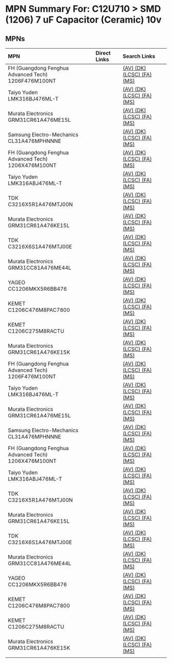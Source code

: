 



# MPN Summary For: C12U710 > SMD (1206) 7 uF Capacitor (Ceramic) 10v

## MPNs
  

|MPN|Direct Links|Search Links|
| :--- | :--- | :--- |
|FH (Guangdong Fenghua Advanced Tech)<br>1206F476M100NT||[(AV) ](https://www.avnet.com/shop/us/search/1206F476M100NT)[(DK) ](https://www.digikey.co.uk/en/products/result?s=1206F476M100NT)[(LCSC) ](https://www.lcsc.com/search?q=1206F476M100NT)[(FA) ](https://uk.farnell.com/search?st=1206F476M100NT)[(MS) ](https://www.mouser.com/c/?q=1206F476M100NT)|
|Taiyo Yuden<br>LMK316BJ476ML-T||[(AV) ](https://www.avnet.com/shop/us/search/LMK316BJ476ML-T)[(DK) ](https://www.digikey.co.uk/en/products/result?s=LMK316BJ476ML-T)[(LCSC) ](https://www.lcsc.com/search?q=LMK316BJ476ML-T)[(FA) ](https://uk.farnell.com/search?st=LMK316BJ476ML-T)[(MS) ](https://www.mouser.com/c/?q=LMK316BJ476ML-T)|
|Murata Electronics<br>GRM31CR61A476ME15L||[(AV) ](https://www.avnet.com/shop/us/search/GRM31CR61A476ME15L)[(DK) ](https://www.digikey.co.uk/en/products/result?s=GRM31CR61A476ME15L)[(LCSC) ](https://www.lcsc.com/search?q=GRM31CR61A476ME15L)[(FA) ](https://uk.farnell.com/search?st=GRM31CR61A476ME15L)[(MS) ](https://www.mouser.com/c/?q=GRM31CR61A476ME15L)|
|Samsung Electro-Mechanics<br>CL31A476MPHNNNE||[(AV) ](https://www.avnet.com/shop/us/search/CL31A476MPHNNNE)[(DK) ](https://www.digikey.co.uk/en/products/result?s=CL31A476MPHNNNE)[(LCSC) ](https://www.lcsc.com/search?q=CL31A476MPHNNNE)[(FA) ](https://uk.farnell.com/search?st=CL31A476MPHNNNE)[(MS) ](https://www.mouser.com/c/?q=CL31A476MPHNNNE)|
|FH (Guangdong Fenghua Advanced Tech)<br>1206X476M100NT||[(AV) ](https://www.avnet.com/shop/us/search/1206X476M100NT)[(DK) ](https://www.digikey.co.uk/en/products/result?s=1206X476M100NT)[(LCSC) ](https://www.lcsc.com/search?q=1206X476M100NT)[(FA) ](https://uk.farnell.com/search?st=1206X476M100NT)[(MS) ](https://www.mouser.com/c/?q=1206X476M100NT)|
|Taiyo Yuden<br>LMK316ABJ476ML-T||[(AV) ](https://www.avnet.com/shop/us/search/LMK316ABJ476ML-T)[(DK) ](https://www.digikey.co.uk/en/products/result?s=LMK316ABJ476ML-T)[(LCSC) ](https://www.lcsc.com/search?q=LMK316ABJ476ML-T)[(FA) ](https://uk.farnell.com/search?st=LMK316ABJ476ML-T)[(MS) ](https://www.mouser.com/c/?q=LMK316ABJ476ML-T)|
|TDK<br>C3216X5R1A476MTJ00N||[(AV) ](https://www.avnet.com/shop/us/search/C3216X5R1A476MTJ00N)[(DK) ](https://www.digikey.co.uk/en/products/result?s=C3216X5R1A476MTJ00N)[(LCSC) ](https://www.lcsc.com/search?q=C3216X5R1A476MTJ00N)[(FA) ](https://uk.farnell.com/search?st=C3216X5R1A476MTJ00N)[(MS) ](https://www.mouser.com/c/?q=C3216X5R1A476MTJ00N)|
|Murata Electronics<br>GRM31CR61A476KE15L||[(AV) ](https://www.avnet.com/shop/us/search/GRM31CR61A476KE15L)[(DK) ](https://www.digikey.co.uk/en/products/result?s=GRM31CR61A476KE15L)[(LCSC) ](https://www.lcsc.com/search?q=GRM31CR61A476KE15L)[(FA) ](https://uk.farnell.com/search?st=GRM31CR61A476KE15L)[(MS) ](https://www.mouser.com/c/?q=GRM31CR61A476KE15L)|
|TDK<br>C3216X6S1A476MTJ00E||[(AV) ](https://www.avnet.com/shop/us/search/C3216X6S1A476MTJ00E)[(DK) ](https://www.digikey.co.uk/en/products/result?s=C3216X6S1A476MTJ00E)[(LCSC) ](https://www.lcsc.com/search?q=C3216X6S1A476MTJ00E)[(FA) ](https://uk.farnell.com/search?st=C3216X6S1A476MTJ00E)[(MS) ](https://www.mouser.com/c/?q=C3216X6S1A476MTJ00E)|
|Murata Electronics<br>GRM31CC81A476ME44L||[(AV) ](https://www.avnet.com/shop/us/search/GRM31CC81A476ME44L)[(DK) ](https://www.digikey.co.uk/en/products/result?s=GRM31CC81A476ME44L)[(LCSC) ](https://www.lcsc.com/search?q=GRM31CC81A476ME44L)[(FA) ](https://uk.farnell.com/search?st=GRM31CC81A476ME44L)[(MS) ](https://www.mouser.com/c/?q=GRM31CC81A476ME44L)|
|YAGEO<br>CC1206MKX5R6BB476||[(AV) ](https://www.avnet.com/shop/us/search/CC1206MKX5R6BB476)[(DK) ](https://www.digikey.co.uk/en/products/result?s=CC1206MKX5R6BB476)[(LCSC) ](https://www.lcsc.com/search?q=CC1206MKX5R6BB476)[(FA) ](https://uk.farnell.com/search?st=CC1206MKX5R6BB476)[(MS) ](https://www.mouser.com/c/?q=CC1206MKX5R6BB476)|
|KEMET<br>C1206C476M8PAC7800||[(AV) ](https://www.avnet.com/shop/us/search/C1206C476M8PAC7800)[(DK) ](https://www.digikey.co.uk/en/products/result?s=C1206C476M8PAC7800)[(LCSC) ](https://www.lcsc.com/search?q=C1206C476M8PAC7800)[(FA) ](https://uk.farnell.com/search?st=C1206C476M8PAC7800)[(MS) ](https://www.mouser.com/c/?q=C1206C476M8PAC7800)|
|KEMET<br>C1206C275M8RACTU||[(AV) ](https://www.avnet.com/shop/us/search/C1206C275M8RACTU)[(DK) ](https://www.digikey.co.uk/en/products/result?s=C1206C275M8RACTU)[(LCSC) ](https://www.lcsc.com/search?q=C1206C275M8RACTU)[(FA) ](https://uk.farnell.com/search?st=C1206C275M8RACTU)[(MS) ](https://www.mouser.com/c/?q=C1206C275M8RACTU)|
|Murata Electronics<br>GRM31CR61A476KE15K||[(AV) ](https://www.avnet.com/shop/us/search/GRM31CR61A476KE15K)[(DK) ](https://www.digikey.co.uk/en/products/result?s=GRM31CR61A476KE15K)[(LCSC) ](https://www.lcsc.com/search?q=GRM31CR61A476KE15K)[(FA) ](https://uk.farnell.com/search?st=GRM31CR61A476KE15K)[(MS) ](https://www.mouser.com/c/?q=GRM31CR61A476KE15K)|
|FH (Guangdong Fenghua Advanced Tech)<br>1206F476M100NT||[(AV) ](https://www.avnet.com/shop/us/search/1206F476M100NT)[(DK) ](https://www.digikey.co.uk/en/products/result?s=1206F476M100NT)[(LCSC) ](https://www.lcsc.com/search?q=1206F476M100NT)[(FA) ](https://uk.farnell.com/search?st=1206F476M100NT)[(MS) ](https://www.mouser.com/c/?q=1206F476M100NT)|
|Taiyo Yuden<br>LMK316BJ476ML-T||[(AV) ](https://www.avnet.com/shop/us/search/LMK316BJ476ML-T)[(DK) ](https://www.digikey.co.uk/en/products/result?s=LMK316BJ476ML-T)[(LCSC) ](https://www.lcsc.com/search?q=LMK316BJ476ML-T)[(FA) ](https://uk.farnell.com/search?st=LMK316BJ476ML-T)[(MS) ](https://www.mouser.com/c/?q=LMK316BJ476ML-T)|
|Murata Electronics<br>GRM31CR61A476ME15L||[(AV) ](https://www.avnet.com/shop/us/search/GRM31CR61A476ME15L)[(DK) ](https://www.digikey.co.uk/en/products/result?s=GRM31CR61A476ME15L)[(LCSC) ](https://www.lcsc.com/search?q=GRM31CR61A476ME15L)[(FA) ](https://uk.farnell.com/search?st=GRM31CR61A476ME15L)[(MS) ](https://www.mouser.com/c/?q=GRM31CR61A476ME15L)|
|Samsung Electro-Mechanics<br>CL31A476MPHNNNE||[(AV) ](https://www.avnet.com/shop/us/search/CL31A476MPHNNNE)[(DK) ](https://www.digikey.co.uk/en/products/result?s=CL31A476MPHNNNE)[(LCSC) ](https://www.lcsc.com/search?q=CL31A476MPHNNNE)[(FA) ](https://uk.farnell.com/search?st=CL31A476MPHNNNE)[(MS) ](https://www.mouser.com/c/?q=CL31A476MPHNNNE)|
|FH (Guangdong Fenghua Advanced Tech)<br>1206X476M100NT||[(AV) ](https://www.avnet.com/shop/us/search/1206X476M100NT)[(DK) ](https://www.digikey.co.uk/en/products/result?s=1206X476M100NT)[(LCSC) ](https://www.lcsc.com/search?q=1206X476M100NT)[(FA) ](https://uk.farnell.com/search?st=1206X476M100NT)[(MS) ](https://www.mouser.com/c/?q=1206X476M100NT)|
|Taiyo Yuden<br>LMK316ABJ476ML-T||[(AV) ](https://www.avnet.com/shop/us/search/LMK316ABJ476ML-T)[(DK) ](https://www.digikey.co.uk/en/products/result?s=LMK316ABJ476ML-T)[(LCSC) ](https://www.lcsc.com/search?q=LMK316ABJ476ML-T)[(FA) ](https://uk.farnell.com/search?st=LMK316ABJ476ML-T)[(MS) ](https://www.mouser.com/c/?q=LMK316ABJ476ML-T)|
|TDK<br>C3216X5R1A476MTJ00N||[(AV) ](https://www.avnet.com/shop/us/search/C3216X5R1A476MTJ00N)[(DK) ](https://www.digikey.co.uk/en/products/result?s=C3216X5R1A476MTJ00N)[(LCSC) ](https://www.lcsc.com/search?q=C3216X5R1A476MTJ00N)[(FA) ](https://uk.farnell.com/search?st=C3216X5R1A476MTJ00N)[(MS) ](https://www.mouser.com/c/?q=C3216X5R1A476MTJ00N)|
|Murata Electronics<br>GRM31CR61A476KE15L||[(AV) ](https://www.avnet.com/shop/us/search/GRM31CR61A476KE15L)[(DK) ](https://www.digikey.co.uk/en/products/result?s=GRM31CR61A476KE15L)[(LCSC) ](https://www.lcsc.com/search?q=GRM31CR61A476KE15L)[(FA) ](https://uk.farnell.com/search?st=GRM31CR61A476KE15L)[(MS) ](https://www.mouser.com/c/?q=GRM31CR61A476KE15L)|
|TDK<br>C3216X6S1A476MTJ00E||[(AV) ](https://www.avnet.com/shop/us/search/C3216X6S1A476MTJ00E)[(DK) ](https://www.digikey.co.uk/en/products/result?s=C3216X6S1A476MTJ00E)[(LCSC) ](https://www.lcsc.com/search?q=C3216X6S1A476MTJ00E)[(FA) ](https://uk.farnell.com/search?st=C3216X6S1A476MTJ00E)[(MS) ](https://www.mouser.com/c/?q=C3216X6S1A476MTJ00E)|
|Murata Electronics<br>GRM31CC81A476ME44L||[(AV) ](https://www.avnet.com/shop/us/search/GRM31CC81A476ME44L)[(DK) ](https://www.digikey.co.uk/en/products/result?s=GRM31CC81A476ME44L)[(LCSC) ](https://www.lcsc.com/search?q=GRM31CC81A476ME44L)[(FA) ](https://uk.farnell.com/search?st=GRM31CC81A476ME44L)[(MS) ](https://www.mouser.com/c/?q=GRM31CC81A476ME44L)|
|YAGEO<br>CC1206MKX5R6BB476||[(AV) ](https://www.avnet.com/shop/us/search/CC1206MKX5R6BB476)[(DK) ](https://www.digikey.co.uk/en/products/result?s=CC1206MKX5R6BB476)[(LCSC) ](https://www.lcsc.com/search?q=CC1206MKX5R6BB476)[(FA) ](https://uk.farnell.com/search?st=CC1206MKX5R6BB476)[(MS) ](https://www.mouser.com/c/?q=CC1206MKX5R6BB476)|
|KEMET<br>C1206C476M8PAC7800||[(AV) ](https://www.avnet.com/shop/us/search/C1206C476M8PAC7800)[(DK) ](https://www.digikey.co.uk/en/products/result?s=C1206C476M8PAC7800)[(LCSC) ](https://www.lcsc.com/search?q=C1206C476M8PAC7800)[(FA) ](https://uk.farnell.com/search?st=C1206C476M8PAC7800)[(MS) ](https://www.mouser.com/c/?q=C1206C476M8PAC7800)|
|KEMET<br>C1206C275M8RACTU||[(AV) ](https://www.avnet.com/shop/us/search/C1206C275M8RACTU)[(DK) ](https://www.digikey.co.uk/en/products/result?s=C1206C275M8RACTU)[(LCSC) ](https://www.lcsc.com/search?q=C1206C275M8RACTU)[(FA) ](https://uk.farnell.com/search?st=C1206C275M8RACTU)[(MS) ](https://www.mouser.com/c/?q=C1206C275M8RACTU)|
|Murata Electronics<br>GRM31CR61A476KE15K||[(AV) ](https://www.avnet.com/shop/us/search/GRM31CR61A476KE15K)[(DK) ](https://www.digikey.co.uk/en/products/result?s=GRM31CR61A476KE15K)[(LCSC) ](https://www.lcsc.com/search?q=GRM31CR61A476KE15K)[(FA) ](https://uk.farnell.com/search?st=GRM31CR61A476KE15K)[(MS) ](https://www.mouser.com/c/?q=GRM31CR61A476KE15K)|
||||
